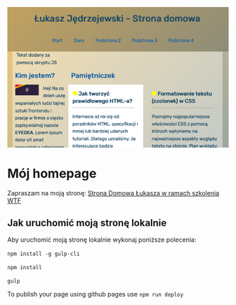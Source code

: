 ![screenshot](https://github.com/lukaszjedrzejewski/homepage-gulp/blob/master/github/Screenshot.png)

# Mój homepage

Zapraszam na moją stronę: [Strona Domowa Łukasza w ramach szkolenia WTF](https://lukaszjedrzejewski.github.io/homepage-gulp)

## Jak uruchomić moją stronę lokalnie

Aby uruchomić moją stronę lokalnie wykonaj poniższe polecenia:

`npm install -g gulp-cli`

`npm install`

`gulp`

To publish your page using github pages use `npm run deploy`
